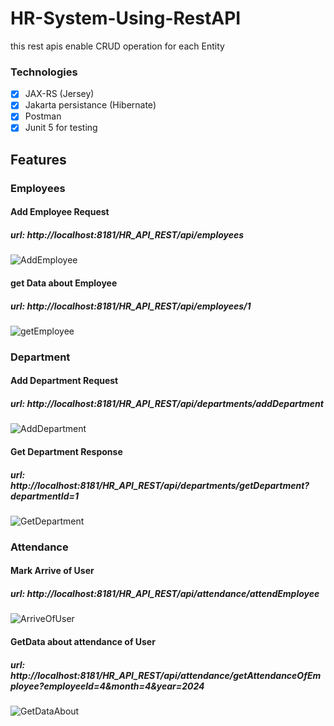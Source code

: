 # HR-System-Using-RestAPI
this rest apis enable CRUD operation for each Entity
### Technologies
- [x] JAX-RS (Jersey)
- [x] Jakarta persistance (Hibernate)
- [x] Postman
- [x] Junit 5 for testing
## Features

### Employees
#### Add Employee Request
##### url: http://localhost:8181/HR_API_REST/api/employees
![AddEmployee](C:\Users\Rashida\Desktop\HR_API\images\addEmployee.png)

#### get Data about Employee
##### url: http://localhost:8181/HR_API_REST/api/employees/1
![getEmployee](C:\Users\Rashida\Desktop\HR_API\images\getEmployee.png)

### Department

#### Add Department Request
##### url: http://localhost:8181/HR_API_REST/api/departments/addDepartment
![AddDepartment](C:\Users\Rashida\Desktop\HR_API\images\addDept.png)

#### Get Department Response 
##### url: http://localhost:8181/HR_API_REST/api/departments/getDepartment?departmentId=1
![GetDepartment](C:\Users\Rashida\Desktop\HR_API\images\getDept.png)

### Attendance

#### Mark Arrive of User
##### url: http://localhost:8181/HR_API_REST/api/attendance/attendEmployee
![ArriveOfUser](C:\Users\Rashida\Desktop\HR_API\images\markArriveOfUser.png)


#### GetData about attendance of User
##### url: http://localhost:8181/HR_API_REST/api/attendance/getAttendanceOfEmployee?employeeId=4&month=4&year=2024
![GetDataAbout](C:\Users\Rashida\Desktop\HR_API\images\getDataAboutofAttendance.png)

